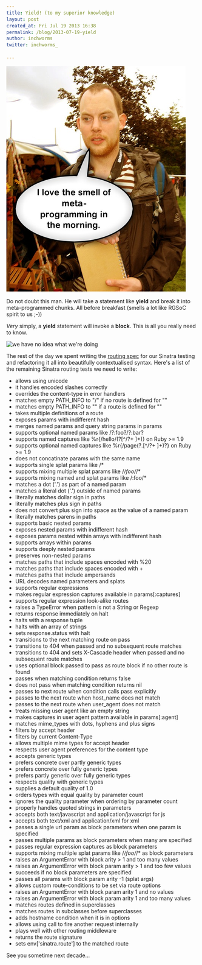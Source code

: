 ```yaml
---
title: Yield! (to my superior knowledge)
layout: post
created_at: Fri Jul 19 2013 16:38
permalink: /blog/2013-07-19-yield
author: inchworms
twitter: inchworms_

---
```


![Meta Matt](/images/metamatt.jpg)

Do not doubt this man. He will take a statement like **yield** and break it into meta-programmed chunks. All before breakfast (smells a lot like RGSoC spirit to us ;-))

*Very* simply, a **yield** statement will invoke a **block**. This is all you really need to know.

![we have no idea what we're doing](http://d24w6bsrhbeh9d.cloudfront.net/photo/ab5ynVp_700b.jpg)

The rest of the day we spent writing the [routing spec](https://github.com/inchworms/sinatra_tests/blob/master/spec/routing_spec.rb) for our Sinatra testing and refactoring it all into beautifully contextualised syntax. Here's a list of the remaining Sinatra routing tests we need to write:

+ allows using unicode
+ it handles encoded slashes correctly
+ overrides the content-type in error handlers
+ matches empty PATH_INFO to "/" if no route is defined for ""
+ matches empty PATH_INFO to "" if a route is defined for ""
+ takes multiple definitions of a route
+ exposes params with indifferent hash
+ merges named params and query string params in params
+ supports optional named params like /?:foo?/?:bar?
+ supports named captures like %r{/hello/(?<person>[^/?+ ]+)} on Ruby >= 1.9
+ supports optional named captures like %r{/page(?<format>.[^/?+ ]+)?} on Ruby >= 1.9
+ does not concatinate params with the same name
+ supports single splat params like /*
+ supports mixing multiple splat params like /*/foo/*/*
+ supports mixing named and splat params like /:foo/*
+ matches a dot ('.') as part of a named param
+ matches a literal dot ('.') outside of named params
+ literally matches dollar sign in paths
+ literally matches plus sign in paths
+ does not convert plus sign into space as the value of a named param
+ literally matches parens in paths
+ supports basic nested params
+ exposes nested params with indifferent hash
+ exposes params nested within arrays with indifferent hash
+ supports arrays within params
+ supports deeply nested params
+ preserves non-nested params
+ matches paths that include spaces encoded with %20
+ matches paths that include spaces encoded with +
+ matches paths that include ampersands
+ URL decodes named parameters and splats
+ supports regular expressions
+ makes regular expression captures available in params[:captures]
+ supports regular expression look-alike routes
+ raises a TypeError when pattern is not a String or Regexp
+ returns response immediately on halt
+ halts with a response tuple
+ halts with an array of strings
+ sets response.status with halt
+ transitions to the next matching route on pass
+ transitions to 404 when passed and no subsequent route matches
+ transitions to 404 and sets X-Cascade header when passed and no subsequent route matches
+ uses optional block passed to pass as route block if no other route is found
+ passes when matching condition returns false
+ does not pass when matching condition returns nil
+ passes to next route when condition calls pass explicitly
+ passes to the next route when host_name does not match
+ passes to the next route when user_agent does not match
+ treats missing user agent like an empty string
+ makes captures in user agent pattern available in params[:agent]
+ matches mime_types with dots, hyphens and plus signs
+ filters by accept header
+ filters by current Content-Type
+ allows multiple mime types for accept header
+ respects user agent preferences for the content type
+ accepts generic types
+ prefers concrete over partly generic types
+ prefers concrete over fully generic types
+ prefers partly generic over fully generic types
+ respects quality with generic types
+ supplies a default quality of 1.0
+ orders types with equal quality by parameter count
+ ignores the quality parameter when ordering by parameter count
+ properly handles quoted strings in parameters
+ accepts both text/javascript and application/javascript for js
+ accepts both text/xml and application/xml for xml
+ passes a single url param as block parameters when one param is specified
+ passes multiple params as block parameters when many are specified
+ passes regular expression captures as block parameters
+ supports mixing multiple splat params like /*/foo/*/* as block parameters
+ raises an ArgumentError with block arity > 1 and too many values
+ raises an ArgumentError with block param arity > 1 and too few values
+ succeeds if no block parameters are specified
+ passes all params with block param arity -1 (splat args)
+ allows custom route-conditions to be set via route options
+ raises an ArgumentError with block param arity 1 and no values
+ raises an ArgumentError with block param arity 1 and too many values
+ matches routes defined in superclasses
+ matches routes in subclasses before superclasses
+ adds hostname condition when it is in options
+ allows using call to fire another request internally
+ plays well with other routing middleware
+ returns the route signature
+ sets env['sinatra.route'] to the matched route

See you sometime next decade...



